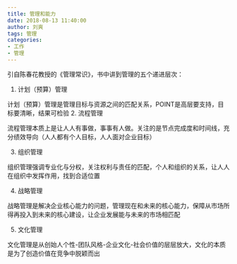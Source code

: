 ```yaml
---
title: 管理和能力
date: 2018-08-13 11:40:00
author: 刘爽
tags: 管理
categories:
- 工作
- 管理
---
```

引自陈春花教授的《管理常识》，书中讲到管理的五个递进层次：
1. 计划（预算）管理

计划（预算）管理是管理目标与资源之间的匹配关系，POINT是高层要支持，目标要清晰，结果可检验
2. 流程管理

流程管理本质上是让人人有事做，事事有人做。关注的是节点完成度和时间线，充分绩效导向（人人都有个人目标，人人面对企业目标）

3. 组织管理

组织管理强调专业化与分权，关注权利与责任的匹配，个人和组织的关系，让人人在组织中发挥作用，找到合适位置

4. 战略管理

战略管理是解决企业核心能力的问题，管理现在和未来的核心能力，保障从市场所得再投入到未来的核心建设，让企业发展能与未来的市场相匹配

5. 文化管理

文化管理是从创始人个性-团队风格-企业文化-社会价值的层层放大，文化的本质是为了创造价值在竞争中脱颖而出